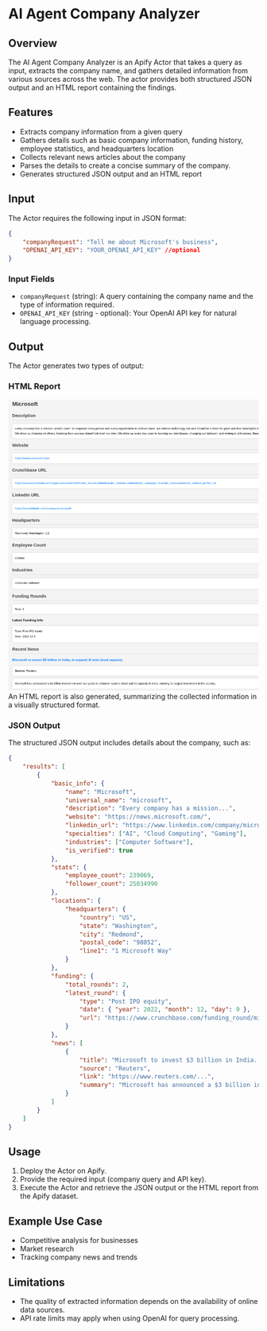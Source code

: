 # AI Agent Company Analyzer

## Overview
The AI Agent Company Analyzer is an Apify Actor that takes a query as input, extracts the company name, and gathers detailed information from various sources across the web. The actor provides both structured JSON output and an HTML report containing the findings.

## Features
- Extracts company information from a given query
- Gathers details such as basic company information, funding history, employee statistics, and headquarters location
- Collects relevant news articles about the company
- Parses the details to create a concise summary of the company.
- Generates structured JSON output and an HTML report

## Input
The Actor requires the following input in JSON format:

```json
{
    "companyRequest": "Tell me about Microsoft's business",
    "OPENAI_API_KEY": "YOUR_OPENAI_API_KEY" //optional
}
```

### Input Fields
- `companyRequest` (string): A query containing the company name and the type of information required.
- `OPENAI_API_KEY` (string - optional): Your OpenAI API key for natural language processing.

## Output
The Actor generates two types of output:

### HTML Report
![Sample HTML Report](https://raw.githubusercontent.com/JEBishop/company-analysis-ai-agent/main/sample_report.png)
An HTML report is also generated, summarizing the collected information in a visually structured format.

### JSON Output
The structured JSON output includes details about the company, such as:

```json
{
    "results": [
        {
            "basic_info": {
                "name": "Microsoft",
                "universal_name": "microsoft",
                "description": "Every company has a mission...",
                "website": "https://news.microsoft.com/",
                "linkedin_url": "https://www.linkedin.com/company/microsoft/",
                "specialties": ["AI", "Cloud Computing", "Gaming"],
                "industries": ["Computer Software"],
                "is_verified": true
            },
            "stats": {
                "employee_count": 239069,
                "follower_count": 25034990
            },
            "locations": {
                "headquarters": {
                    "country": "US",
                    "state": "Washington",
                    "city": "Redmond",
                    "postal_code": "98052",
                    "line1": "1 Microsoft Way"
                }
            },
            "funding": {
                "total_rounds": 2,
                "latest_round": {
                    "type": "Post IPO equity",
                    "date": { "year": 2022, "month": 12, "day": 9 },
                    "url": "https://www.crunchbase.com/funding_round/microsoft-post-ipo-equity..."
                }
            },
            "news": [
                {
                    "title": "Microsoft to invest $3 billion in India...",
                    "source": "Reuters",
                    "link": "https://www.reuters.com/...",
                    "summary": "Microsoft has announced a $3 billion investment..."
                }
            ]
        }
    ]
}
```

## Usage
1. Deploy the Actor on Apify.
2. Provide the required input (company query and API key).
3. Execute the Actor and retrieve the JSON output or the HTML report from the Apify dataset.

## Example Use Case
- Competitive analysis for businesses
- Market research
- Tracking company news and trends

## Limitations
- The quality of extracted information depends on the availability of online data sources.
- API rate limits may apply when using OpenAI for query processing.